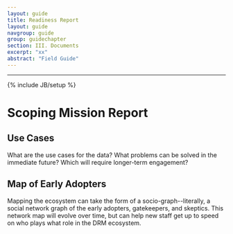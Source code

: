 ```yaml
---
layout: guide
title: Readiness Report
layout: guide
navgroup: guide
group: guidechapter
section: III. Documents
excerpt: "xx"
abstract: "Field Guide"
---
```

---
{% include JB/setup %}

# Scoping Mission Report

## Use Cases
What are the use cases for the data? What problems can be solved in the immediate future? Which will require longer-term engagement? 

## Map of Early Adopters
Mapping the ecosystem can take the form of a socio-graph--literally, a social network graph of the early adopters, gatekeepers, and skeptics. This network map will evolve over time, but can help new staff get up to speed on who plays what role in the DRM ecosystem.
